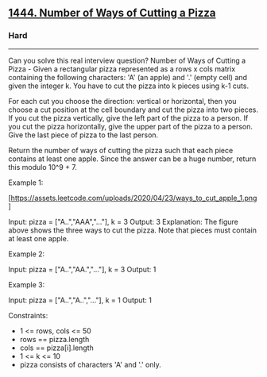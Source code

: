<h2><a href="https://leetcode.com/problems/number-of-ways-of-cutting-a-pizza/">1444. Number of Ways of Cutting a Pizza</a></h2><h3>Hard</h3><hr>Can you solve this real interview question? Number of Ways of Cutting a Pizza - Given a rectangular pizza represented as a rows x cols matrix containing the following characters: 'A' (an apple) and '.' (empty cell) and given the integer k. You have to cut the pizza into k pieces using k-1 cuts. 

For each cut you choose the direction: vertical or horizontal, then you choose a cut position at the cell boundary and cut the pizza into two pieces. If you cut the pizza vertically, give the left part of the pizza to a person. If you cut the pizza horizontally, give the upper part of the pizza to a person. Give the last piece of pizza to the last person.

Return the number of ways of cutting the pizza such that each piece contains at least one apple. Since the answer can be a huge number, return this modulo 10^9 + 7.

Example 1:

[https://assets.leetcode.com/uploads/2020/04/23/ways_to_cut_apple_1.png]

Input: pizza = ["A..","AAA","..."], k = 3
Output: 3
Explanation: The figure above shows the three ways to cut the pizza. Note that pieces must contain at least one apple.

Example 2:

Input: pizza = ["A..","AA.","..."], k = 3
Output: 1

Example 3:

Input: pizza = ["A..","A..","..."], k = 1
Output: 1

Constraints:

- 1 <= rows, cols <= 50
- rows == pizza.length
- cols == pizza[i].length
- 1 <= k <= 10
- pizza consists of characters 'A' and '.' only.
